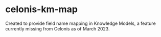 # celonis-km-map

Created to provide field name mapping in Knowledge Models, a feature currently missing from Celonis as of March 2023. 
